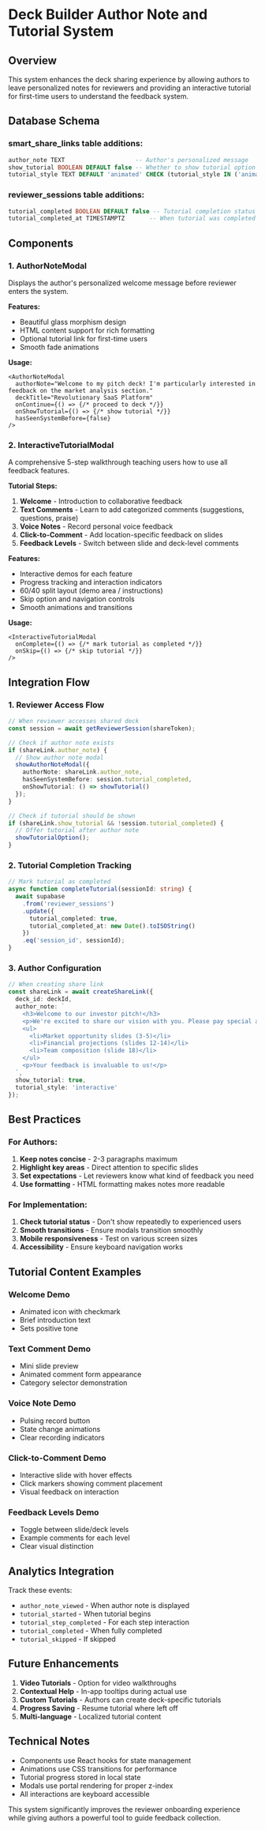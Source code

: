 # Deck Builder Author Note and Tutorial System

## Overview
This system enhances the deck sharing experience by allowing authors to leave personalized notes for reviewers and providing an interactive tutorial for first-time users to understand the feedback system.

## Database Schema

### smart_share_links table additions:
```sql
author_note TEXT                    -- Author's personalized message
show_tutorial BOOLEAN DEFAULT false -- Whether to show tutorial option
tutorial_style TEXT DEFAULT 'animated' CHECK (tutorial_style IN ('animated', 'interactive'))
```

### reviewer_sessions table additions:
```sql
tutorial_completed BOOLEAN DEFAULT false -- Tutorial completion status
tutorial_completed_at TIMESTAMPTZ       -- When tutorial was completed
```

## Components

### 1. AuthorNoteModal
Displays the author's personalized welcome message before reviewer enters the system.

**Features:**
- Beautiful glass morphism design
- HTML content support for rich formatting
- Optional tutorial link for first-time users
- Smooth fade animations

**Usage:**
```tsx
<AuthorNoteModal
  authorNote="Welcome to my pitch deck! I'm particularly interested in feedback on the market analysis section."
  deckTitle="Revolutionary SaaS Platform"
  onContinue={() => {/* proceed to deck */}}
  onShowTutorial={() => {/* show tutorial */}}
  hasSeenSystemBefore={false}
/>
```

### 2. InteractiveTutorialModal
A comprehensive 5-step walkthrough teaching users how to use all feedback features.

**Tutorial Steps:**
1. **Welcome** - Introduction to collaborative feedback
2. **Text Comments** - Learn to add categorized comments (suggestions, questions, praise)
3. **Voice Notes** - Record personal voice feedback
4. **Click-to-Comment** - Add location-specific feedback on slides
5. **Feedback Levels** - Switch between slide and deck-level comments

**Features:**
- Interactive demos for each feature
- Progress tracking and interaction indicators
- 60/40 split layout (demo area / instructions)
- Skip option and navigation controls
- Smooth animations and transitions

**Usage:**
```tsx
<InteractiveTutorialModal
  onComplete={() => {/* mark tutorial as completed */}}
  onSkip={() => {/* skip tutorial */}}
/>
```

## Integration Flow

### 1. Reviewer Access Flow
```typescript
// When reviewer accesses shared deck
const session = await getReviewerSession(shareToken);

// Check if author note exists
if (shareLink.author_note) {
  // Show author note modal
  showAuthorNoteModal({
    authorNote: shareLink.author_note,
    hasSeenSystemBefore: session.tutorial_completed,
    onShowTutorial: () => showTutorial()
  });
}

// Check if tutorial should be shown
if (shareLink.show_tutorial && !session.tutorial_completed) {
  // Offer tutorial after author note
  showTutorialOption();
}
```

### 2. Tutorial Completion Tracking
```typescript
// Mark tutorial as completed
async function completeTutorial(sessionId: string) {
  await supabase
    .from('reviewer_sessions')
    .update({
      tutorial_completed: true,
      tutorial_completed_at: new Date().toISOString()
    })
    .eq('session_id', sessionId);
}
```

### 3. Author Configuration
```typescript
// When creating share link
const shareLink = await createShareLink({
  deck_id: deckId,
  author_note: `
    <h3>Welcome to our investor pitch!</h3>
    <p>We're excited to share our vision with you. Please pay special attention to:</p>
    <ul>
      <li>Market opportunity slides (3-5)</li>
      <li>Financial projections (slides 12-14)</li>
      <li>Team composition (slide 18)</li>
    </ul>
    <p>Your feedback is invaluable to us!</p>
  `,
  show_tutorial: true,
  tutorial_style: 'interactive'
});
```

## Best Practices

### For Authors:
1. **Keep notes concise** - 2-3 paragraphs maximum
2. **Highlight key areas** - Direct attention to specific slides
3. **Set expectations** - Let reviewers know what kind of feedback you need
4. **Use formatting** - HTML formatting makes notes more readable

### For Implementation:
1. **Check tutorial status** - Don't show repeatedly to experienced users
2. **Smooth transitions** - Ensure modals transition smoothly
3. **Mobile responsiveness** - Test on various screen sizes
4. **Accessibility** - Ensure keyboard navigation works

## Tutorial Content Examples

### Welcome Demo
- Animated icon with checkmark
- Brief introduction text
- Sets positive tone

### Text Comment Demo
- Mini slide preview
- Animated comment form appearance
- Category selector demonstration

### Voice Note Demo
- Pulsing record button
- State change animations
- Clear recording indicators

### Click-to-Comment Demo
- Interactive slide with hover effects
- Click markers showing comment placement
- Visual feedback on interaction

### Feedback Levels Demo
- Toggle between slide/deck levels
- Example comments for each level
- Clear visual distinction

## Analytics Integration

Track these events:
- `author_note_viewed` - When author note is displayed
- `tutorial_started` - When tutorial begins
- `tutorial_step_completed` - For each step interaction
- `tutorial_completed` - When fully completed
- `tutorial_skipped` - If skipped

## Future Enhancements

1. **Video Tutorials** - Option for video walkthroughs
2. **Contextual Help** - In-app tooltips during actual use
3. **Custom Tutorials** - Authors can create deck-specific tutorials
4. **Progress Saving** - Resume tutorial where left off
5. **Multi-language** - Localized tutorial content

## Technical Notes

- Components use React hooks for state management
- Animations use CSS transitions for performance
- Tutorial progress stored in local state
- Modals use portal rendering for proper z-index
- All interactions are keyboard accessible

This system significantly improves the reviewer onboarding experience while giving authors a powerful tool to guide feedback collection.

